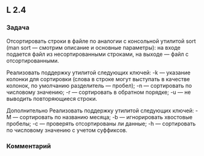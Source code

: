 ## L 2.4

### Задача
Отсортировать строки в файле по аналогии с консольной утилитой sort (man sort — смотрим описание и основные параметры): на входе подается файл из несортированными строками, на выходе — файл с отсортированными.

Реализовать поддержку утилитой следующих ключей:
-k — указание колонки для сортировки (слова в строке могут выступать в качестве колонок, по умолчанию разделитель — пробел);
-n — сортировать по числовому значению;
-r — сортировать в обратном порядке;
-u — не выводить повторяющиеся строки.

Дополнительно
Реализовать поддержку утилитой следующих ключей:
-M — сортировать по названию месяца;
-b — игнорировать хвостовые пробелы;
-c — проверять отсортированы ли данные;
-h — сортировать по числовому значению с учетом суффиксов.

### Комментарий
